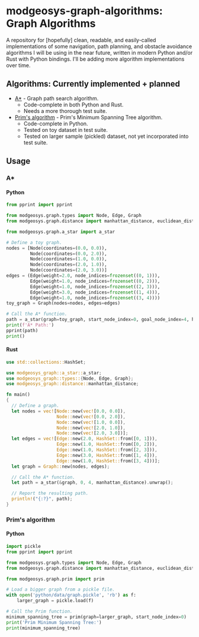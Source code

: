 # modgeosys-graph-algorithms: Graph Algorithms

A repository for [hopefully] clean, readable, and easily-called implementations of some navigation,
path planning, and obstacle avoidance algorithms I will be using in the near future, written in modern
Python and/or Rust with Python bindings. I'll be adding more algorithm implementations over time.

## Algorithms: Currently implemented + planned
* [A*](https://en.wikipedia.org/wiki/A*_search_algorithm) - Graph path search algorithm.
  * Code-complete in both Python and Rust.
  * Needs a more thorough test suite.
* [Prim's algorithm](https://en.wikipedia.org/wiki/Prim's_algorithm) - Prim's Minimum Spanning Tree algorithm.
  * Code-complete in Python.
  * Tested on toy dataset in test suite.
  * Tested on larger sample (pickled) dataset, not yet incorporated into test suite.

## Usage

### A\*

#### Python

```python
from pprint import pprint

from modgeosys.graph.types import Node, Edge, Graph
from modgeosys.graph.distance import manhattan_distance, euclidean_distance

from modgeosys.graph.a_star import a_star

# Define a toy graph.
nodes = [Node(coordinates=(0.0, 0.0)),
         Node(coordinates=(0.0, 2.0)),
         Node(coordinates=(1.0, 0.0)),
         Node(coordinates=(2.0, 1.0)),
         Node(coordinates=(2.0, 3.0))]
edges = (Edge(weight=2.0, node_indices=frozenset((0, 1))),
         Edge(weight=1.0, node_indices=frozenset((0, 2))),
         Edge(weight=1.0, node_indices=frozenset((2, 3))),
         Edge(weight=3.0, node_indices=frozenset((1, 4))),
         Edge(weight=1.0, node_indices=frozenset((3, 4))))
toy_graph = Graph(nodes=nodes, edges=edges)

# Call the A* function.
path = a_star(graph=toy_graph, start_node_index=0, goal_node_index=4, heuristic_distance=manhattan_distance)
print(f'A* Path:')
pprint(path)
print()
```

#### Rust
```rust
use std::collections::HashSet;

use modgeosys_graph::a_star::a_star;
use modgeosys_graph::types::{Node, Edge, Graph};
use modgeosys_graph::distance::manhattan_distance;

fn main()
{
  // Define a graph.
  let nodes = vec![Node::new(vec![0.0, 0.0]),
                   Node::new(vec![0.0, 2.0]),
                   Node::new(vec![1.0, 0.0]),
                   Node::new(vec![2.0, 1.0]),
                   Node::new(vec![2.0, 3.0])];
  let edges = vec![Edge::new(2.0, HashSet::from([0, 1])),
                   Edge::new(1.0, HashSet::from([0, 2])),
                   Edge::new(1.0, HashSet::from([2, 3])),
                   Edge::new(3.0, HashSet::from([1, 4])),
                   Edge::new(1.0, HashSet::from([3, 4]))];
  let graph = Graph::new(nodes, edges);

  // Call the A* function.
  let path = a_star(&graph, 0, 4, manhattan_distance).unwrap();

  // Report the resulting path.
  println!("{:?}", path);
}
```

### Prim's algorithm

#### Python

```python
import pickle
from pprint import pprint

from modgeosys.graph.types import Node, Edge, Graph
from modgeosys.graph.distance import manhattan_distance, euclidean_distance

from modgeosys.graph.prim import prim

# Load a bigger graph from a pickle file.
with open('python/data/graph.pickle', 'rb') as f:
    larger_graph = pickle.load(f)

# Call the Prim function.
minimum_spanning_tree = prim(graph=larger_graph, start_node_index=0)
print('Prim Minimum Spanning Tree:')
print(minimum_spanning_tree)
```